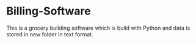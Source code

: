 # Billing-Software
This is a grocery building software which is build with Python and data is stored in new folder in text format.
